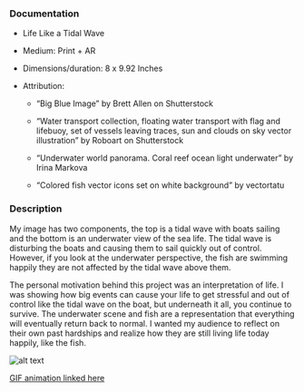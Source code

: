 ### Documentation
* Life Like a Tidal Wave
* Medium: Print + AR
* Dimensions/duration: 8 x 9.92 Inches
* Attribution:

  * “Big Blue Image” by Brett Allen on Shutterstock
  
  * “Water transport collection, floating water transport with flag and lifebuoy, set of vessels leaving traces, sun and clouds    on sky vector illustration” by Roboart on Shutterstock
  
  * “Underwater world panorama. Coral reef ocean light underwater” by Irina Markova
  
  * “Colored fish vector icons set on white background” by vectortatu



### Description
My image has two components, the top is a tidal wave with boats sailing and the bottom is an underwater view of the sea life. The tidal wave is disturbing the boats and causing them to sail quickly out of control. However, if you look at the underwater perspective, the fish are swimming happily they are not affected by the tidal wave above them.

The personal motivation behind this project was an interpretation of life. I was showing how big events can cause your life to get stressful and out of control like the tidal wave on the boat, but underneath it all, you continue to survive. The underwater scene and fish are a representation that everything will eventually return back to normal. I wanted my audience to reflect on their own past hardships and realize how they are still living life today happily, like the fish. 


![alt text](https://i.imgur.com/8wyRIb4.jpg)

[GIF animation linked here](https://media.giphy.com/media/eIalhl0es7BnjAmUBJ/giphy.gif)
